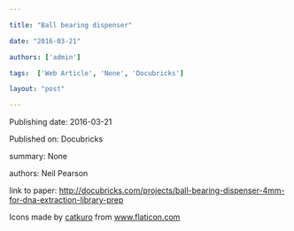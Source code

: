 ---
title: "Ball bearing dispenser"
date: "2016-03-21"
authors: ['admin']
tags:  ['Web Article', 'None', 'Docubricks']
layout: "post"
---
Publishing date: 2016-03-21

Published on: Docubricks

summary: None

authors: Neil Pearson

link to paper: http://docubricks.com/projects/ball-bearing-dispenser-4mm-for-dna-extraction-library-prep

Icons made by <a href="https://www.flaticon.com/free-icon/bookshelves_3576884" title="catkuro">catkuro</a> from <a href="https://www.flaticon.com/" title="Flaticon"> www.flaticon.com</a>